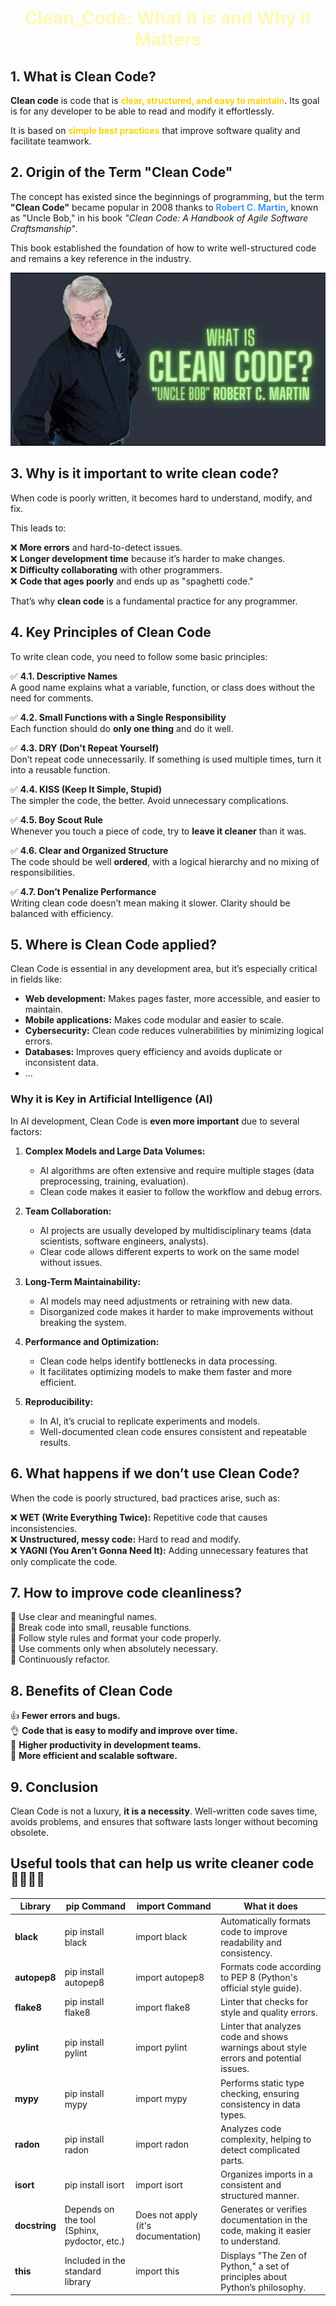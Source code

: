 # <center><span style="color:#fcfab3">**Clean_Code**: What it is and Why it Matters</span> </center>

## **1. What is Clean Code?**  
**Clean code** is code that is <span style="color:#f7d401">**clear, structured, and easy to maintain**</span>. Its goal is for any developer to be able to read and modify it effortlessly.

It is based on <span style="color:#f7d401">**simple best practices**</span> that improve software quality and facilitate teamwork.



## **2. Origin of the Term "Clean Code"**  
The concept has existed since the beginnings of programming, but the term **"Clean Code"** became popular in 2008 thanks to <span style="color:#3E99F0">**Robert C. Martin**</span>, known as "Uncle Bob," in his book *"Clean Code: A Handbook of Agile Software Craftsmanship"*.

This book established the foundation of how to write well-structured code and remains a key reference in the industry.

![Robert C. Martin](robert%20c%20martin.png)

## **3. Why is it important to write clean code?**

When code is poorly written, it becomes hard to understand, modify, and fix.

This leads to:

❌ **More errors** and hard-to-detect issues.  
❌ **Longer development time** because it’s harder to make changes.  
❌ **Difficulty collaborating** with other programmers.  
❌ **Code that ages poorly** and ends up as "spaghetti code."

That’s why **clean code** is a fundamental practice for any programmer.

## **4. Key Principles of Clean Code**

To write clean code, you need to follow some basic principles:

 ✅ **4.1. Descriptive Names**  
A good name explains what a variable, function, or class does without the need for comments.

 ✅ **4.2. Small Functions with a Single Responsibility**  
Each function should do **only one thing** and do it well.

 ✅ **4.3. DRY (Don't Repeat Yourself)**  
Don’t repeat code unnecessarily. If something is used multiple times, turn it into a reusable function.

 ✅ **4.4. KISS (Keep It Simple, Stupid)**  
The simpler the code, the better. Avoid unnecessary complications.

 ✅ **4.5. Boy Scout Rule**  
Whenever you touch a piece of code, try to **leave it cleaner** than it was.

 ✅ **4.6. Clear and Organized Structure**  
The code should be well **ordered**, with a logical hierarchy and no mixing of responsibilities.

 ✅ **4.7. Don’t Penalize Performance**  
Writing clean code doesn’t mean making it slower. Clarity should be balanced with efficiency.

## **5. Where is Clean Code applied?**

Clean Code is essential in any development area, but it’s especially critical in fields like:

- **Web development:** Makes pages faster, more accessible, and easier to maintain.  
- **Mobile applications:** Makes code modular and easier to scale.  
- **Cybersecurity:** Clean code reduces vulnerabilities by minimizing logical errors.  
- **Databases:** Improves query efficiency and avoids duplicate or inconsistent data.  
- ...

### **Why it is Key in Artificial Intelligence (AI)**

In AI development, Clean Code is **even more important** due to several factors:

1. **Complex Models and Large Data Volumes:**  
   - AI algorithms are often extensive and require multiple stages (data preprocessing, training, evaluation).  
   - Clean code makes it easier to follow the workflow and debug errors.

2. **Team Collaboration:**  
   - AI projects are usually developed by multidisciplinary teams (data scientists, software engineers, analysts).  
   - Clear code allows different experts to work on the same model without issues.

3. **Long-Term Maintainability:**  
   - AI models may need adjustments or retraining with new data.  
   - Disorganized code makes it harder to make improvements without breaking the system.

4. **Performance and Optimization:**  
   - Clean code helps identify bottlenecks in data processing.  
   - It facilitates optimizing models to make them faster and more efficient.

5. **Reproducibility:**  
   - In AI, it’s crucial to replicate experiments and models.  
   - Well-documented clean code ensures consistent and repeatable results.

## **6. What happens if we don’t use Clean Code?**

When the code is poorly structured, bad practices arise, such as:

❌ **WET (Write Everything Twice):** Repetitive code that causes inconsistencies.  
❌ **Unstructured, messy code:** Hard to read and modify.  
❌ **YAGNI (You Aren’t Gonna Need It):** Adding unnecessary features that only complicate the code.

## **7. How to improve code cleanliness?**

🌟 Use clear and meaningful names.  
🌟 Break code into small, reusable functions.  
🌟 Follow style rules and format your code properly.  
🌟 Use comments only when absolutely necessary.  
🌟 Continuously refactor.

## **8. Benefits of Clean Code**

👍 **Fewer errors and bugs.**  
👌 **Code that is easy to modify and improve over time.**  
💪 **Higher productivity in development teams.**  
🤙 **More efficient and scalable software.**

## **9. Conclusion**  
Clean Code is not a luxury, **it is a necessity**. Well-written code saves time, avoids problems, and ensures that software lasts longer without becoming obsolete.

## **Useful tools that can help us write cleaner code** 🧼🫧🧽🧹
| **Library**  | **pip Command**         | **import Command**        | **What it does**                                  |
|--------------|-------------------------|---------------------------|---------------------------------------------------|
| **black**    | pip install black      | import black            | Automatically formats code to improve readability and consistency. |
| **autopep8** | pip install autopep8   | import autopep8         | Formats code according to PEP 8 (Python's official style guide). |
| **flake8**   | pip install flake8     | import flake8           | Linter that checks for style and quality errors. |
| **pylint**   | pip install pylint     | import pylint           | Linter that analyzes code and shows warnings about style errors and potential issues. |
| **mypy**     | pip install mypy       | import mypy             | Performs static type checking, ensuring consistency in data types. |
| **radon**    | pip install radon      | import radon            | Analyzes code complexity, helping to detect complicated parts. |
| **isort**    | pip install isort      | import isort            | Organizes imports in a consistent and structured manner. |
| **docstring**| Depends on the tool (Sphinx, pydoctor, etc.) | Does not apply (it's documentation) | Generates or verifies documentation in the code, making it easier to understand. |
| **this**     | Included in the standard library | import this | Displays "The Zen of Python," a set of principles about Python’s philosophy. |
